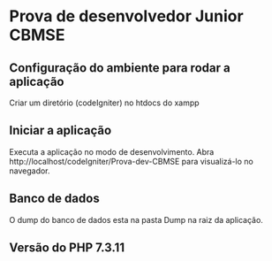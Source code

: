 # Prova  de desenvolvedor Junior CBMSE


## Configuração do ambiente para rodar a aplicação

Criar um diretório (codeIgniter) no htdocs do xampp 

## Iniciar a aplicação
 
 Executa a aplicação no modo de desenvolvimento.
 Abra http://localhost/codeIgniter/Prova-dev-CBMSE para visualizá-lo no navegador.

## Banco de dados
 O dump do banco de dados esta na pasta Dump na raiz da aplicação.
 
 
## Versão do PHP 7.3.11

